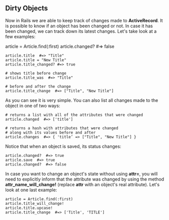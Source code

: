 ## Dirty Objects
                  
Now in Rails we are able to keep track of changes made to **ActiveRecord**. It is possible to know if an object has been changed or not. In case it has been changed, we can track down its latest changes. Let's take look at a few examples:

  article = Article.find(:first)
	article.changed?  #=> false

	article.title  #=> "Title"
	article.title = "New Title"
	article.title_changed? #=> true

	# shows title before change
	article.title_was  #=> "Title"

	# before and after the change
	article.title_change  #=> ["Title", "New Title"]

As you can see it is very simple. You can also list all changes made to the object in one of two ways:

	# returns a list with all of the attributes that were changed
	article.changed  #=> ['title']

	# returns a hash with attributes that were changed 
	# along with its values before and after
	article.changes  #=> { 'title’ => ["Title", "New Title"] }
             
Notice that when an object is saved, its status changes:

	article.changed?  #=> true
	article.save  #=> true
	article.changed?  #=> false
   
In case you want to change an object's state without using **attr=**, you will need to explicitly inform that the attribute was changed by using the method **attr\_name\_will\_change!** (replace **attr** with an object's real attribute). Let's look at one last example:
    
	article = Article.find(:first)
	article.title_will_change!
	article.title.upcase!
	article.title_change  #=> ['Title', 'TITLE']
